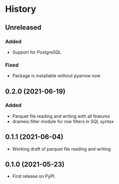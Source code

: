 # History

## Unreleased

### Added
- Support for PostgreSQL

### Fixed
- Package is installable without pyarrow now

## 0.2.0 (2021-06-19)

### Added
- Parquet file reading and writing with all features
- drameio.filter module for row filters in SQL syntax

## 0.1.1 (2021-06-04)

* Working draft of parquet file reading and writing

## 0.1.0 (2021-05-23)

* First release on PyPI.
